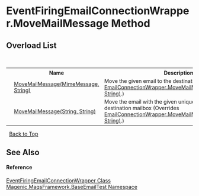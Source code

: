 # EventFiringEmailConnectionWrapper.MoveMailMessage Method 
 


## Overload List
&nbsp;<table><tr><th></th><th>Name</th><th>Description</th></tr><tr><td>![Public method](media/pubmethod.gif "Public method")![Code example](media/CodeExample.png "Code example")</td><td><a href="#/MAQS_4/Email_AUTOGENERATED/EventFiringEmailConnectionWrapper-MoveMailMessage_Method_(MimeMessage,_String)">MoveMailMessage(MimeMessage, String)</a></td><td>
Move the given email to the destination mailbox
 (Overrides <a href="#/MAQS_4/Email_AUTOGENERATED/EmailConnectionWrapper-MoveMailMessage_Method_(MimeMessage,_String)">EmailConnectionWrapper.MoveMailMessage(MimeMessage, String)</a>.)</td></tr><tr><td>![Public method](media/pubmethod.gif "Public method")![Code example](media/CodeExample.png "Code example")</td><td><a href="#/MAQS_4/Email_AUTOGENERATED/EventFiringEmailConnectionWrapper-MoveMailMessage_Method_(String,_String)">MoveMailMessage(String, String)</a></td><td>
Move the email with the given unique identifier to the destination mailbox
 (Overrides <a href="#/MAQS_4/Email_AUTOGENERATED/EmailConnectionWrapper-MoveMailMessage_Method_(String,_String)">EmailConnectionWrapper.MoveMailMessage(String, String)</a>.)</td></tr></table>&nbsp;
<a href="#eventfiringemailconnectionwrapper.movemailmessage-method">Back to Top</a>

## See Also


#### Reference
<a href="#/MAQS_4/Email_AUTOGENERATED/EventFiringEmailConnectionWrapper_Class">EventFiringEmailConnectionWrapper Class</a><br /><a href="#/MAQS_4/Email_AUTOGENERATED/Magenic-MaqsFramework-BaseEmailTest_Namespace">Magenic.MaqsFramework.BaseEmailTest Namespace</a><br />